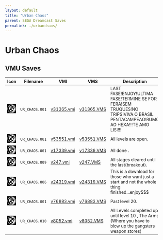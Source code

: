 ```yaml
---
layout: default
title: "Urban Chaos"
parent: SEGA Dreamcast Saves
permalink: ./urbanchaos/
---
```

# Urban Chaos

## VMU Saves

| Icon | Filename | VMI | VMS | Description |
|------|----------|-----|-----|-------------|
| ![Urban Chaos](../icons/UR_CHAOS.001.GIF) | `UR_CHAOS.001` | [v31365.vmi](v31365.vmi) | [v31365.VMS](v31365.VMS) | LAST FASE!ENJOY!ULTIMA FASE!TERMINE SE FOR FERA!SEM TRUQUES!NO TRIPS!VIVA O BRASIL PENTACAMPEAO!RUMO AO HEXA!!!TE AMO LISI!!!  |
| ![Urban Chaos](../icons/UR_CHAOS.001.GIF) | `UR_CHAOS.001` | [v53551.vmi](v53551.vmi) | [v53551.VMS](v53551.VMS) | All levels are open.  |
| ![Urban Chaos](../icons/UR_CHAOS.001.GIF) | `UR_CHAOS.001` | [v17339.vmi](v17339.vmi) | [v17339.VMS](v17339.VMS) | All done .  |
| ![Urban Chaos](../icons/UR_CHAOS.009.GIF) | `UR_CHAOS.009` | [v247.vmi](v247.vmi) | [v247.VMS](v247.VMS) | All stages cleared until the last(breakout).  |
| ![Urban Chaos](../icons/UR_CHAOS.006.GIF) | `UR_CHAOS.006` | [v24319.vmi](v24319.vmi) | [v24319.VMS](v24319.VMS) | This is a download for those who want just a start and not the whole thing finished...enjoy$$$  |
| ![Urban Chaos](../icons/UR_CHAOS.001.GIF) | `UR_CHAOS.001` | [v76883.vmi](v76883.vmi) | [v76883.VMS](v76883.VMS) | Past level 20.  |
| ![Urban Chaos](../icons/UR_CHAOS.010.GIF) | `UR_CHAOS.010` | [v8052.vmi](v8052.vmi) | [v8052.VMS](v8052.VMS) | All Levels completed up until level 10 , The Arms (Where you have to blow up the gangsters weapon stores)  |
